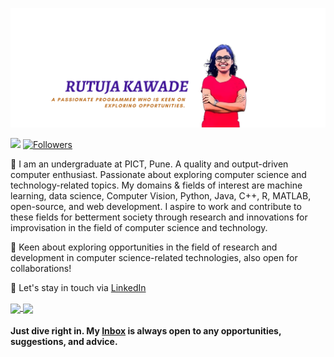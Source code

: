 <!-- # <div align="center">  Hi there 👋 </div>
 ## <div align="center"> I am [Rutuja Kawade](https://rutujakawade.netlify.app/) from India :india: </div>-->
![A passionate programmer who is keen about exploring opportunities from India.](https://github.com/rutujak24/rutujak24/blob/master/CoverBanner.png)

![](https://komarev.com/ghpvc/?username=your-github-rutujak24&color=blueviolet)
[![Followers](https://img.shields.io/badge/<SUBJECT>-<STATUS>-<COLOR>.svg)](https://shields.io/)

🎯 I am an undergraduate at PICT, Pune. A quality and output-driven computer enthusiast. Passionate about exploring computer science and technology-related topics. My domains & fields of interest are machine learning, data science, Computer Vision, Python, Java, C++, R, MATLAB, open-source, and web development. I aspire to work and contribute to these fields for betterment society through research and innovations for improvisation in the field of computer science and technology.

🏅 Keen about exploring opportunities in the field of research and development in computer science-related technologies, also open for collaborations! 

🌈 Let's stay in touch via [LinkedIn](https://www.linkedin.com/in/rutuja-kawade-6b7a8a171/)

<!--![Anurag's github stats](https://github-readme-stats.vercel.app/api?username=rutujak24&show_icons=true&theme=cobalt&count_private=true)-->
<!--![Top Langs](https://github-readme-stats.vercel.app/api/top-langs/?username=rutujak24&theme=cobalt&langs_count=8&layout=compact)-->

<a href="https://github.com/rutujak24">
  <img align="center" src="https://github-readme-stats.vercel.app/api?username=rutujak24&show_icons=true&theme=cobalt&count_private=true" />
</a>
<a href="https://github.com/rutujak24">
  <img align="center" src="https://github-readme-stats.vercel.app/api/top-langs/?username=rutujak24&theme=cobalt&langs_count=8&layout=compact" />
</a>


#### Just dive right in. My [Inbox](mailto:rutujakawade24@gmail.com?subject=[GitHub]%20Source%20Han%20Sans) is always open to any opportunities, suggestions, and advice.

